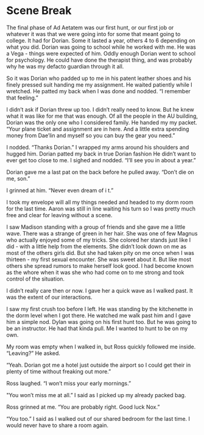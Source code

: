 #  Scene Break

The final phase of Ad Aetatem was our first hunt, or our first job or whatever
it was that we were going into for some that meant going to college. It had for
Dorian. Some it lasted a year, others 4 to 6 depending on what you did. Dorian
was going to school while he worked with me. He was a Vega - things were
expected of him. Oddly enough Dorian went to school for psychology. He could
have done the therapist thing, and was probably why he was my defacto guardian
through it all.

So it was Dorian who padded up to me in his patent leather shoes and his finely
pressed suit handing me my assignment. He waited patiently while I wretched. He
patted my back when I was done and nodded. “I remember that feeling.”

I didn’t ask if Dorian threw up too. I didn’t really need to know. But he knew
what it was like for me that was enough. Of all the people in the AU building,
Dorian was the only one who I considered family. He handed my my packet. “Your
plane ticket and assignment are in here. And a little extra spending money from
Dae’lin and myself so you can buy the gear you need.”

I nodded. “Thanks Dorian.” I wrapped my arms around his shoulders and hugged
him. Dorian patted my back in true Dorian fashion He didn’t want to ever get too
close to me. I sighed and nodded. “I’ll see you in about a year.”

Dorian gave me a last pat on the back before he pulled away. “Don’t die on me,
son.”

I grinned at him. “Never even dream of i t.”

I took my envelope will all my things needed and headed to my dorm room for the
last time. Aaron was still in line waiting his turn so I was pretty much free
and clear for leaving without a scene.

I saw Madison standing with a group of friends and she gave me a little wave.
There was a strange of green in her hair. She was one of few Magnus who actually
enjoyed some of my tricks. She colored her stands just like I did - with a
little help from the elements. She didn’t look down on me as most of the others
girls did. But she had taken pity on me once when I was thirteen - my first
sexual encounter. She was sweet about it. But like most others she spread rumors
to make herself look good. I had become known as the whore when it was she who
had come on to me strong and took control of the situation.

I didn’t really care then or now. I gave her a quick wave as I walked past. It
was the extent of our interactions.

I saw my first crush too before I left. He was standing by the kitchenette in
the dorm level when I got there. He watched me walk past him and I gave him a
simple nod. Dylan was going on his first hunt too. But he was going to be an
instructor. He had that kinda pull. Me I wanted to hunt to be on my own.

My room was empty when I walked in, but Ross quickly followed me inside.
“Leaving?” He asked.

“Yeah. Dorian got me a hotel just outside the airport so I could get their in
plenty of time without freaking out more.”

Ross laughed. “I won’t miss your early mornings.”

"You won’t miss me at all.” I said as I picked up my already packed bag.

Ross grinned at me. “You are probably right. Good luck Nox.”

“You too.” I said as I walked out of our shared bedroom for the last time. I
would never have to share a room again.


<!--stackedit_data:
eyJoaXN0b3J5IjpbODQ3MTgyMTc5XX0=
-->